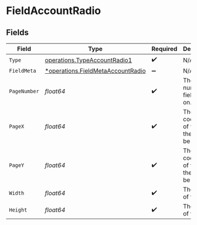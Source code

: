 # FieldAccountRadio


## Fields

| Field                                                                                 | Type                                                                                  | Required                                                                              | Description                                                                           |
| ------------------------------------------------------------------------------------- | ------------------------------------------------------------------------------------- | ------------------------------------------------------------------------------------- | ------------------------------------------------------------------------------------- |
| `Type`                                                                                | [operations.TypeAccountRadio1](../../models/operations/typeaccountradio1.md)          | :heavy_check_mark:                                                                    | N/A                                                                                   |
| `FieldMeta`                                                                           | [*operations.FieldMetaAccountRadio](../../models/operations/fieldmetaaccountradio.md) | :heavy_minus_sign:                                                                    | N/A                                                                                   |
| `PageNumber`                                                                          | *float64*                                                                             | :heavy_check_mark:                                                                    | The page number the field will be on.                                                 |
| `PageX`                                                                               | *float64*                                                                             | :heavy_check_mark:                                                                    | The X coordinate of where the field will be placed.                                   |
| `PageY`                                                                               | *float64*                                                                             | :heavy_check_mark:                                                                    | The Y coordinate of where the field will be placed.                                   |
| `Width`                                                                               | *float64*                                                                             | :heavy_check_mark:                                                                    | The width of the field.                                                               |
| `Height`                                                                              | *float64*                                                                             | :heavy_check_mark:                                                                    | The height of the field.                                                              |
